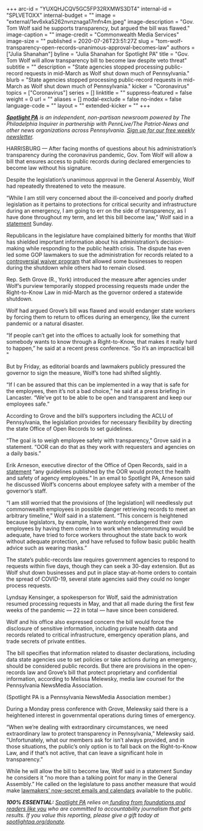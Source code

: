 +++
arc-id = "YUXQHJCQV5GC5FP32RXMWS3DT4"
internal-id = "SPLVETOXX"
internal-budget = ""
image = "external/1ev6xka5262nvnznaga17mfn4m.jpeg"
image-description = "Gov. Tom Wolf said he supports transparency, but argued the bill was flawed."
image-caption = ""
image-credit = "Commonwealth Media Services"
image-size = ""
published = 2020-07-26T23:51:27Z
slug = "tom-wolf-transparency-open-records-unanimous-approval-becomes-law"
authors = ["Julia Shanahan"]
byline = "Julia Shanahan for Spotlight PA"
title = "Gov. Tom Wolf will allow transparency bill to become law despite veto threat"
subtitle = ""
description = "State agencies stopped processing public-record requests in mid-March as Wolf shut down much of Pennsylvania."
blurb = "State agencies stopped processing public-record requests in mid-March as Wolf shut down much of Pennsylvania."
kicker = "Coronavirus"
topics = ["Coronavirus"]
series = []
linktitle = ""
suppress-featured = false
weight = 0
url = ""
aliases = []
modal-exclude = false
no-index = false
language-code = ""
layout = ""
extended-kicker = ""
+++

<a href="https://www.spotlightpa.org/"><i><b>Spotlight PA</b></i></a><i> is an independent, non-partisan newsroom powered by The Philadelphia Inquirer in partnership with PennLive/The Patriot-News and other news organizations across Pennsylvania. </i><a href="https://www.spotlightpa.org/newsletters"><i>Sign up for our free weekly newsletter</i></a><i>.</i>

HARRISBURG — After facing months of questions about his administration’s transparency during the coronavirus pandemic, Gov. Tom Wolf will allow a bill that ensures access to public records during declared emergencies to become law without his signature.

Despite the legislation’s unanimous approval in the General Assembly, Wolf had repeatedly threatened to veto the measure.

“While I am still very concerned about the ill-conceived and poorly drafted legislation as it pertains to protections for critical security and infrastructure during an emergency, I am going to err on the side of transparency, as I have done throughout my term, and let this bill become law,” Wolf said in a <a href="https://web.archive.org/web/20230116195121/https://www.governor.pa.gov/newsroom/gov-wolf-allows-hb-2463-to-become-law/">statement</a> Sunday.

Republicans in the legislature have complained bitterly for months that Wolf has shielded important information about his administration’s decision-making while responding to the public health crisis. The dispute has even led some GOP lawmakers to sue the administration for records related to a <a href="https://www.spotlightpa.org/news/2020/06/coronavirus-business-waivers-pennsylvania-shutdown-governor-tom-wolf/">controversial waiver program</a> that allowed some businesses to reopen during the shutdown while others had to remain closed.

Rep. Seth Grove (R., York) introduced the measure after agencies under Wolf’s purview temporarily stopped processing requests made under the Right-to-Know Law in mid-March as the governor ordered a statewide shutdown.

Wolf had argued Grove’s bill was flawed and would endanger state workers by forcing them to return to offices during an emergency, like the current pandemic or a natural disaster.

<script src="https://www.spotlightpa.org/embed.js" async></script><div data-spl-embed-version="1" data-spl-src="https://www.spotlightpa.org/embeds/donate/"></div>


“If people can’t get into the offices to actually look for something that somebody wants to know through a Right-to-Know, that makes it really hard to happen,” he said at a recent press conference. “So it’s an impractical bill "

But by Friday, as editorial boards and lawmakers publicly pressured the governor to sign the measure, Wolf’s tone had shifted slightly.

“If I can be assured that this can be implemented in a way that is safe for the employees, then it’s not a bad choice,” he said at a press briefing in Lancaster. “We’ve got to be able to be open and transparent and keep our employees safe.”

According to Grove and the bill’s supporters including the ACLU of Pennsylvania, the legislation provides for necessary flexibility by directing the state Office of Open Records to set guidelines.

“The goal is to weigh employee safety with transparency,” Grove said in a statement. “OOR can do that as they work with requesters and agencies on a daily basis.”

Erik Arneson, executive director of the Office of Open Records, said in a <a href="http://web.archive.org/web/20210126071317/https://openrecordspennsylvania.com/2020/07/25/statement-on-house-bill-2463/">statement</a> “any guidelines published by the OOR would protect the health and safety of agency employees.” In an email to Spotlight PA, Arneson said he discussed Wolf’s concerns about employee safety with a member of the governor’s staff.

“I am still worried that the provisions of [the legislation] will needlessly put commonwealth employees in possible danger retrieving records to meet an arbitrary timeline,” Wolf said in a statement. “This concern is heightened because legislators, by example, have wantonly endangered their own employees by having them come in to work when telecommuting would be adequate, have tried to force workers throughout the state back to work without adequate protection, and have refused to follow basic public health advice such as wearing masks.”

The state’s public-records law requires government agencies to respond to requests within five days, though they can seek a 30-day extension. But as Wolf shut down businesses and put in place stay-at-home orders to contain the spread of COVID-19, several state agencies said they could no longer process requests.

Lyndsay Kensinger, a spokesperson for Wolf, said the administration resumed processing requests in May, and that all made during the first few weeks of the pandemic — 22 in total — have since been considered.

Wolf and his office also expressed concern the bill would force the disclosure of sensitive information, including private health data and records related to critical infrastructure, emergency operation plans, and trade secrets of private entities.

The bill specifies that information related to disaster declarations, including data state agencies use to set policies or take actions during an emergency, should be considered public records. But there are provisions in the open-records law and Grove’s bill that protect proprietary and confidential information, according to Melissa Melewsky, media law counsel for the Pennsylvania NewsMedia Association.

<script src="https://www.spotlightpa.org/embed.js" async></script><div data-spl-embed-version="1" data-spl-src="https://www.spotlightpa.org/embeds/newsletter/"></div>


(Spotlight PA is a Pennsylvania NewsMedia Association member.)

During a Monday press conference with Grove, Melewsky said there is a heightened interest in governmental operations during times of emergency.

“When we’re dealing with extraordinary circumstances, we need extraordinary law to protect transparency in Pennsylvania,” Melewsky said. “Unfortunately, what our members ask for isn’t always provided, and in those situations, the public’s only option is to fall back on the Right-to-Know Law, and if that’s not active, that can leave a significant hole in transparency.”

While he will allow the bill to become law, Wolf said in a statement Sunday he considers it “no more than a talking point for many in the General Assembly.” He called on the legislature to pass another measure that would make <a href="https://www.spotlightpa.org/news/2020/03/pennsylvania-legislature-open-records-special-law/" target=_blank>lawmakers’ now-secret emails and calendars</a> available to the public. 

<i><b>100% ESSENTIAL:</b></i> <a href="https://www.spotlightpa.org/"><i>Spotlight PA</i></a><i> relies on</i><a href="https://www.spotlightpa.org/support"><i> funding from foundations and readers like you</i></a><i> who are committed to accountability journalism that gets results. If you value this reporting, please give a gift today at </i><a href="http://spotlightpa.org/donate"><i>spotlightpa.org/donate</i></a><i>.</i>

<script src="https://www.spotlightpa.org/embed.js" async></script><div data-spl-embed-version="1" data-spl-src="https://www.spotlightpa.org/embeds/tips/?tip_text=Do%20you%20have%20a%20tip%20about%20%3Cb%3Ehow%20Pa.'s%20government%20is%20responding%20to%20the%20coronavirus%3C%2Fb%3E%3F%20Tell%20us."></div>

